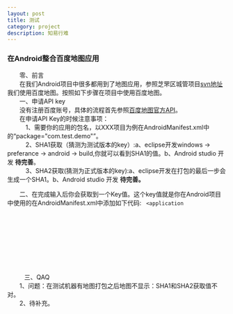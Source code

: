 ```yaml
---
layout: post
title: 测试
category: project
description: 知易行难
---
```

### 在Android整合百度地图应用  
　　零、前言  
　　在我们Android项目中很多都用到了地图应用，参照芝罘区城管项目[svn地址](http://svn.bjnk.com.cn/svn/ZFCG-MIS/trunk/projects/yt-android)我们使用百度地图。按照如下步骤在项目中使用百度地图。  
　　一、申请API key  
　　没有注册百度账号，具体的流程首先参照[百度地图官方API](http://lbsyun.baidu.com/index.php?title=android-locsdk/guide/key)。  
　　在申请API Key的时候注意事项：  
　　　1、需要你的应用的包名，以XXX项目为例在AndroidManifest.xml中的“package="com.test.demo"”。  
　　　2、SHA1获取（猜测为测试版本的key）:a、eclipse开发windows -> preferance -> android -> build,你就可以看到SHA1的值。b、Android studio 开发 **待完善**。  
　　　3、SHA2获取(猜测为正式版本的key):a、eclipse开发在打包的最后一步会生成一个SHA1。b、Android studio 开发 **待完善。**   

　　二、在完成输入后你会获取到一个Key值。这个key值就是你在Android项目中使用的在AndroidManifest.xml中添加如下代码:
<code>
<application
   <!--添加KEY-->
  <meta-data  
    android:name="com.baidu.lbsapi.API_KEY"   
    android:value="你生成的KEY值" />
   <!--注册百度地图服务-->
  <service  
    android:name="com.baidu.location.f"  
    android:enabled="true"  
    android:process=":remote"/>  
</application>
</code>
　　三、QAQ  
　　1、问题：在测试机器有地图打包之后地图不显示：SHA1和SHA2获取值不对。  
　　2、待补充。  
